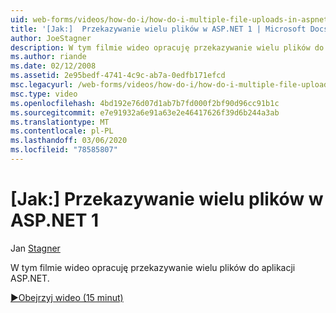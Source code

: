 ```yaml
---
uid: web-forms/videos/how-do-i/how-do-i-multiple-file-uploads-in-aspnet-1
title: '[Jak:]  Przekazywanie wielu plików w ASP.NET 1 | Microsoft Docs'
author: JoeStagner
description: W tym filmie wideo opracuję przekazywanie wielu plików do aplikacji ASP.NET.
ms.author: riande
ms.date: 02/12/2008
ms.assetid: 2e95bedf-4741-4c9c-ab7a-0edfb171efcd
msc.legacyurl: /web-forms/videos/how-do-i/how-do-i-multiple-file-uploads-in-aspnet-1
msc.type: video
ms.openlocfilehash: 4bd192e76d07d1ab7b7fd000f2bf90d96cc91b1c
ms.sourcegitcommit: e7e91932a6e91a63e2e46417626f39d6b244a3ab
ms.translationtype: MT
ms.contentlocale: pl-PL
ms.lasthandoff: 03/06/2020
ms.locfileid: "78585807"
---
```

# <a name="how-do-i--multiple-file-uploads-in-aspnet1"></a>[Jak:]  Przekazywanie wielu plików w ASP.NET 1

Jan [Stagner](https://github.com/JoeStagner)

W tym filmie wideo opracuję przekazywanie wielu plików do aplikacji ASP.NET.

[&#9654;Obejrzyj wideo (15 minut)](https://channel9.msdn.com/Blogs/ASP-NET-Site-Videos/how-do-i-multiple-file-uploads-in-aspnet-1)
